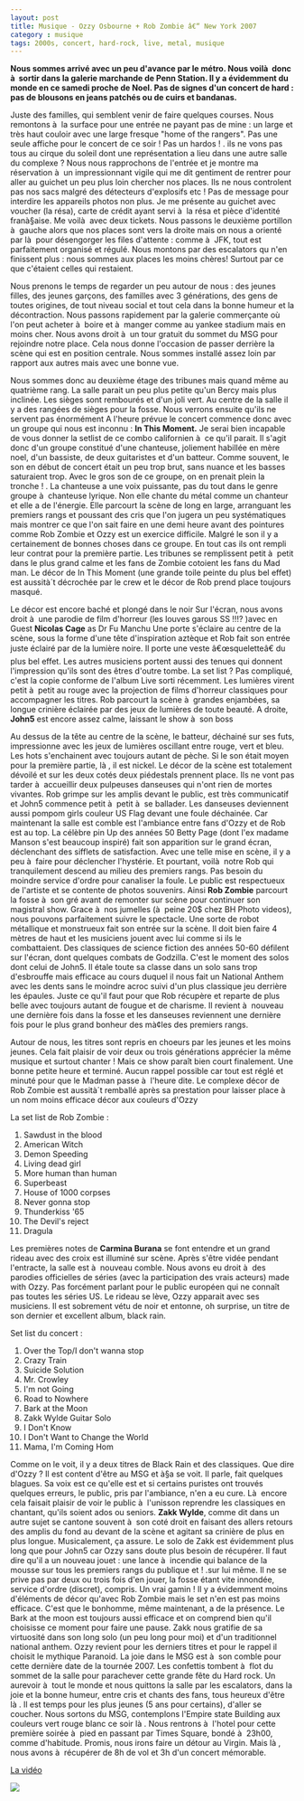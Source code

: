 ```yaml
---
layout: post
title: Musique - Ozzy Osbourne + Rob Zombie â€“ New York 2007
category : musique
tags: 2000s, concert, hard-rock, live, metal, musique
---
```



**Nous sommes arrivé avec un peu d'avance par le métro. Nous voilà  donc à  sortir dans la galerie marchande de Penn Station. Il y a évidemment du monde en ce samedi proche de Noel. Pas de signes d'un concert de hard : pas de blousons en jeans patchés ou de cuirs et bandanas.**


Juste des familles, qui semblent venir de faire quelques courses. Nous remontons à  la surface pour une entrée ne payant pas de mine : un large et très haut couloir avec une large fresque "home of the rangers". Pas une seule affiche pour le concert de ce soir ! Pas un hardos  ! . ils ne vons pas tous au cirque du soleil dont une représentation a lieu dans une autre salle du complexe ? Nous nous rapprochons de l'entrée et je montre ma réservation à  un impressionnant vigile qui me dit gentiment de rentrer pour aller au guichet un peu plus loin chercher nos places. Ils ne nous controlent pas nos sacs malgré des détecteurs d'explosifs etc ! Pas de message pour interdire les appareils photos non plus. Je me présente au guichet avec voucher (la résa), carte de crédit ayant servi à  la résa et pièce d'identité franà§aise. Me voilà  avec deux tickets. Nous passons le deuxième portillon à  gauche alors que nos places sont vers la droite mais on nous a orienté par là  pour désengorger les files d'attente : comme à  JFK, tout est parfaitement organisé et régulé. Nous montons par des escalators qu n'en finissent plus : nous sommes aux places les moins chères! Surtout par ce que c'étaient celles qui restaient.

Nous prenons le temps de regarder un peu autour de nous : des jeunes filles, des jeunes garçons, des familles avec 3 générations, des gens de toutes origines, de tout niveau social et tout cela dans la bonne humeur et la décontraction. Nous passons rapidement par la galerie commerçante où l'on peut acheter à  boire et à  manger comme au yankee stadium mais en moins cher. Nous avons droit à  un tour gratuit du sommet du MSG pour rejoindre notre place. Cela nous donne l'occasion de passer derrière la scène qui est en position centrale. Nous sommes installé assez loin par rapport aux autres mais avec une bonne vue.


Nous sommes donc au deuxième étage des tribunes mais quand même au quatrième rang. La salle parait un peu plus petite qu'un Bercy mais plus inclinée. Les sièges sont rembourés et d'un joli vert. Au centre de la salle il y a des rangées de sièges pour la fosse. Nous verrons ensuite qu'ils ne servent pas énormément A l'heure prévue le concert commence donc avec un groupe qui nous est inconnu : **In This Moment.** Je serai bien incapable de vous donner la setlist de ce combo californien à  ce qu'il parait. Il s'agit donc d'un groupe constitué d'une chanteuse, joliement habillée en mère noel, d'un bassiste, de deux guitaristes et d'un batteur. Comme souvent, le son en début de concert était un peu trop brut, sans nuance et les basses saturaient trop. Avec le gros son de ce groupe, on en prenait plein la tronche ! . La chanteuse a une voix puissante, pas du tout dans le genre groupe à  chanteuse lyrique. Non elle chante du métal comme un chanteur et elle a de l'énergie. Elle parcourt la scène de long en large, arranguant les premiers rangs et poussant des cris que l'on jugera un peu systématiques mais montrer ce que l'on sait faire en une demi heure avant des pointures comme Rob Zombie et Ozzy est un exercice difficile. Malgré le son il y a certainement de bonnes choses dans ce groupe. En tout cas ils ont rempli leur contrat pour la première partie. Les tribunes se remplissent petit à  petit dans le plus grand calme et les fans de Zombie cotoient les fans du Mad man. Le décor de In This Moment (une grande toile peinte du plus bel effet) est aussità´t décrochée par le crew et le décor de Rob prend place toujours masqué.

Le décor est encore baché et plongé dans le noir Sur l'écran, nous avons droit à  une parodie de film d'horreur (les louves garous SS !!!? )avec en Guest **Nicolas Cage** as Dr Fu Manchu Une porte s'éclaire au centre de la scène, sous la forme d'une tête d'inspiration aztèque et Rob fait son entrée juste éclairé par de la lumière noire. Il porte une veste â€œsqueletteâ€ du plus bel effet. Les autres musiciens portent aussi des tenues qui donnent l'impression qu'ils sont des êtres d'outre tombe. La set list ? Pas compliqué, c'est la copie conforme de l'album Live sorti récemment. Les lumières virent petit à  petit au rouge avec la projection de films d'horreur classiques pour accompagner les titres. Rob parcourt la scène à  grandes enjambées, sa longue crinière éclairée par des jeux de lumières de toute beauté. A droite, **John5** est encore assez calme, laissant le show à  son boss


Au dessus de la tête au centre de la scène, le batteur, déchainé sur ses futs, impressionne avec les jeux de lumières oscillant entre rouge, vert et bleu. Les hots s'enchainent avec toujours autant de pèche. Si le son était moyen pour la première partie, là , il est nickel. Le décor de la scène est totalement dévoilé et sur les deux cotés deux piédestals prennent place. Ils ne vont pas tarder à  accueillir deux pulpeuses danseuses qui n'ont rien de mortes vivantes. Rob grimpe sur les amplis devant le public, est très communicatif et John5 commence petit à  petit à  se ballader. Les danseuses deviennent aussi pompom girls couleur US Flag devant une foule déchainée. Car maintenant la salle est comble est l'ambiance entre fans d'Ozzy et de Rob est au top. La célèbre pin Up des années 50 Betty Page (dont l'ex madame Manson s'est beaucoup inspiré) fait son apparition sur le grand écran, déclenchant des sifflets de satisfaction. Avec une telle mise en scène, il y a peu à  faire pour déclencher l'hystérie. Et pourtant, voilà  notre Rob qui tranquilement descend au milieu des premiers rangs. Pas besoin du moindre service d'ordre pour canaliser la foule. Le public est respectueux de l'artiste et se contente de photos souvenirs. Ainsi **Rob Zombie** parcourt la fosse à  son gré avant de remonter sur scène pour continuer son magistral show. Grace à  nos jumelles (à  peine 20$ chez BH Photo videos), nous pouvons parfaitement suivre le spectacle. Une sorte de robot métallique et monstrueux fait son entrée sur la scène. Il doit bien faire 4 mètres de haut et les musiciens jouent avec lui comme si ils le combattaient. Des classiques de science fiction des années 50-60 défilent sur l'écran, dont quelques combats de Godzilla. C'est le moment des solos dont celui de John5. Il étale toute sa classe dans un solo sans trop d'esbrouffe mais efficace au cours duquel il nous fait un National Anthem avec les dents sans le moindre acroc suivi d'un plus classique jeu derrière les épaules. Juste ce qu'il faut pour que Rob récupère et reparte de plus belle avec toujours autant de fougue et de charisme. Il revient à  nouveau une dernière fois dans la fosse et les danseuses reviennent une dernière fois pour le plus grand bonheur des mà¢les des premiers rangs.

Autour de nous, les titres sont repris en choeurs par les jeunes et les moins jeunes. Cela fait plaisir de voir deux ou trois générations apprécier la même musique et surtout chanter ! Mais ce show paraît bien court finalement. Une bonne petite heure et terminé. Aucun rappel possible car tout est réglé et minuté pour que le Madman passe à  l'heure dite. Le complexe décor de Rob Zombie est aussità´t remballé après sa prestation pour laisser place à  un nom moins efficace décor aux couleurs d'Ozzy

La set list de Rob Zombie :

1. Sawdust in the blood
2. American Witch
3. Demon Speeding
4. Living dead girl
5. More human than human
6. Superbeast
7. House of 1000 corpses
8. Never gonna stop
9. Thunderkiss '65
10. The Devil's reject
11. Dragula


Les premières notes de **Carmina Burana** se font entendre et un grand rideau avec des
croix est illuminé sur scène. Après s'être vidée pendant l'entracte, la salle est à  nouveau comble. Nous avons eu droit à  des parodies officielles de séries (avec la participation des vrais acteurs) made with Ozzy. Pas forcément parlant pour le public européen qui ne connaît pas toutes les séries US. Le rideau se lève, Ozzy apparait avec ses musiciens. Il est sobrement vétu de noir et entonne, oh surprise, un titre de son dernier et excellent album, black rain. 

Set list du concert :

1. Over the Top/I don't wanna stop
2. Crazy Train
3. Suicide Solution
4. Mr. Crowley
5. I'm not Going
6. Road to Nowhere
7. Bark at the Moon
8. Zakk Wylde Guitar Solo
9. I Don't Know
10. I Don't Want to Change the World
11. Mama, I'm Coming Hom


Comme on le voit, il y a deux titres de Black Rain et des classiques. Que dire d'Ozzy ? Il est content d'être au MSG et à§a se voit. Il parle, fait quelques blagues. Sa voix est ce qu'elle est et si certains puristes ont trouvés quelques erreurs, le public, pris par l'ambiance, n'en a eu cure. Là  encore cela faisait plaisir de voir le public à  l'unisson reprendre les classiques en chantant, qu'ils soient ados ou seniors. **Zakk Wylde**, comme dit dans un autre sujet se cantone souvent à  son coté droit en faisant des allers retours des amplis du fond au devant de la scène et agitant sa crinière de plus en plus longue. Musicalement, ça assure. Le solo de Zakk est évidemment plus long que pour John5 car Ozzy sans doute plus besoin de récupérer. Il faut dire qu'il a un nouveau jouet : une lance à  incendie qui balance de la mousse sur tous les premiers rangs du publique et ! .sur lui même. Il ne se prive pas par deux ou trois fois d'en jouer, la fosse étant vite innondée, service d'ordre (discret), compris. Un vrai gamin ! Il y a évidemment moins d'éléments de décor qu'avec Rob Zombie mais le set n'en est pas moins efficace. C'est que le bonhomme, même maintenant, a de la présence. Le Bark at the moon est toujours aussi efficace et on comprend bien qu'il choisisse ce moment pour faire une pause. Zakk nous gratifie de sa virtuosité dans son long solo (un peu long pour moi) et d'un traditionnel national anthem. Ozzy revient pour les derniers titres et pour le rappel il choisit le mythique Paranoid. La joie dans le MSG est à  son comble pour cette dernière date de la tournée 2007. Les confettis tombent à  flot du sommet de la salle pour parachever cette grande fête du Hard rock. Un aurevoir à  tout le monde et nous quittons la salle par les escalators, dans la joie et la bonne humeur, entre cris et chants des fans, tous heureux d'être là . Il est temps pour les plus jeunes (5 ans pour certains), d'aller se coucher. Nous sortons du MSG, contemplons l'Empire state Building aux couleurs vert rouge blanc ce soir là . Nous rentrons à  l'hotel pour cette première soirée à  pied en passant par Times Square, bondé à  23h00, comme d'habitude. Promis, nous irons faire un détour au Virgin. Mais là , nous avons à  récupérer de 8h de vol et 3h d'un concert mémorable.

[La vidéo](https://www.youtube.com/watch?v=1Kl-vt-ybpo)

<a href="http://cheziceman.files.wordpress.com/2010/09/ozzymsg1.jpg"><img src="http://cheziceman.files.wordpress.com/2010/09/ozzymsg1.jpg"></a>
